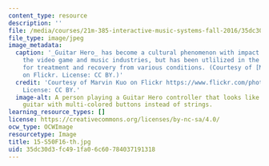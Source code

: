 ```yaml
---
content_type: resource
description: ''
file: /media/courses/21m-385-interactive-music-systems-fall-2016/35dc30d3fc491fa06c60784037191318_15-S50F16-th.jpg
file_type: image/jpeg
image_metadata:
  caption: '_Guitar Hero_ has become a cultural phenomenon with impact not only on
    the video game and music industries, but has been utlilized in the field of health
    for treatment and recovery from various conditions. (Courtesy of [Marvin Kuo](https://www.flickr.com/photos/marvinkuo/2084937750)
    on Flickr. License: CC BY.)'
  credit: 'Courtesy of Marvin Kuo on Flickr https://www.flickr.com/photos/marvinkuo/2084937750.
    License: CC BY.'
  image-alt: A person playing a Guitar Hero controller that looks like a red electric
    guitar with multi-colored buttons instead of strings.
learning_resource_types: []
license: https://creativecommons.org/licenses/by-nc-sa/4.0/
ocw_type: OCWImage
resourcetype: Image
title: 15-S50F16-th.jpg
uid: 35dc30d3-fc49-1fa0-6c60-784037191318
---
```

